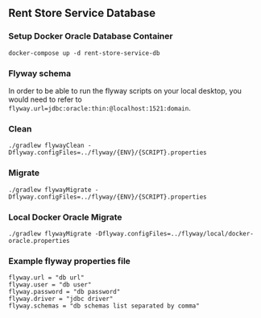 ## Rent Store Service Database

### Setup Docker Oracle Database Container
`docker-compose up -d rent-store-service-db`

### Flyway schema
In order to be able to run the flyway scripts on your local desktop, you would need to refer to 
`flyway.url=jdbc:oracle:thin:@localhost:1521:domain`.

### Clean
`./gradlew flywayClean -Dflyway.configFiles=../flyway/{ENV}/{SCRIPT}.properties`

### Migrate
`./gradlew flywayMigrate -Dflyway.configFiles=../flyway/{ENV}/{SCRIPT}.properties`

### Local Docker Oracle Migrate
`./gradlew flywayMigrate -Dflyway.configFiles=../flyway/local/docker-oracle.properties`

### Example flyway properties file
```
flyway.url = "db url"
flyway.user = "db user"
flyway.password = "db password"
flyway.driver = "jdbc driver"
flyway.schemas = "db schemas list separated by comma"

